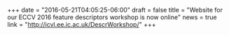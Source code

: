 +++
date = "2016-05-21T04:05:25-06:00"
draft = false
title = "Website for our ECCV 2016 feature descriptors workshop is now online"
news = true
link = "http://icvl.ee.ic.ac.uk/DescrWorkshop/"
+++